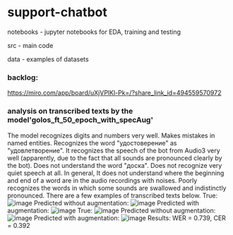# support-chatbot

notebooks - jupyter notebooks for EDA, training and testing

src - main code

data - examples of datasets

### backlog:
https://miro.com/app/board/uXjVPlKl-Pk=/?share_link_id=494559570972

### analysis on transcribed texts by the model'golos_ft_50_epoch_with_specAug'
The model recognizes digits and numbers very well. Makes mistakes in named entities. Recognizes the word "удостоверение" as "удовлетворение". It recognizes the speech of the bot from Audio3 very well (apparently, due to the fact that all sounds are pronounced clearly by the bot). Does not understand the word "доска". Does not recognize very quiet speech at all. In general, It does not understand where the beginning and end of a word are in the audio recordings with noises. Poorly recognizes the words in which some sounds are swallowed and indistinctly pronounced. There are a few examples of transcribed texts below. 
True: ![image](https://user-images.githubusercontent.com/113451350/228051151-e923aed7-2490-47f0-be9a-8ddf32db8f1d.png)
Predicted without augmentation: ![image](https://user-images.githubusercontent.com/113451350/228051316-448b1f5d-c44f-47ca-83f0-7488fe1c8808.png)
Predicted with augmentation: ![image](https://user-images.githubusercontent.com/113451350/228052469-646e0a6f-9f47-4498-8d65-2cf0e36d53ce.png)
True: ![image](https://user-images.githubusercontent.com/113451350/228053209-544ae0d7-aae3-47cd-a7e5-dd2e39d963d9.png)
Predicted without augmentation: ![image](https://user-images.githubusercontent.com/113451350/228053422-d50694fb-60a7-4fe1-a814-d6c99653e926.png)
Predicted with augmentation: ![image](https://user-images.githubusercontent.com/113451350/228054195-be3e7988-de0c-4bfb-828f-d5328efd8a0e.png)
Results: WER = 0.739, CER = 0.392 

